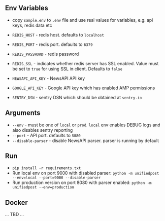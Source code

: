 Env Variables
-------------
- copy `sample.env` to `.env` file and use real values for variables, e.g. api keys, redis data etc

- `REDIS_HOST` - redis host. defaults to `localhost`
- `REDIS_PORT` - redis port. defaults to `6379`
- `REDIS_PASSWORD` - redis password
- `REDIS_SSL` - indicates whether redis server has SSL enabled. Value must be set to `true` for using SSL in client. Defaults to `false`
- `NEWSAPI_API_KEY` - NewsAPI API key
- `GOOGLE_API_KEY` - Google API key which has enabled AMP permissions
- `SENTRY_DSN` - sentry DSN which should be obtained at `sentry.io`

Arguments
---------

- `--env` - must be one of `local` or `prod`. `local` env enables DEBUG logs and also disables sentry reporting
- `--port` - API port. defaults to `8080`
- `--disable-parser` - disable NewsAPI parser. parser is running by default 

Run
---

- `pip install -r requirements.txt`
- Run local env on port 9000 with disabled parser: `python -m unifiedpost --env=local --port=9000 --disable-parser`
- Run production version on port 8080 with parser enabled: `python -m unifiedpost --env=production`

Docker
------
... TBD ...
